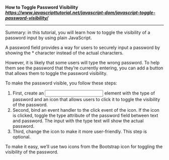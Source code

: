 **How to Toggle Password Visibility**
***https://www.javascripttutorial.net/javascript-dom/javascript-toggle-password-visibility/***

---

Summary: in this tutorial, you will learn how to toggle the visibility of a password input by using plain JavaScript.

A password field provides a way for users to securely input a password by showing the \* character instead of the actual characters.

However, it is likely that some users will type the wrong password. To help them see the password that they’re currently entering, you can add a button that allows them to toggle the password visibility.

To make the password visible, you follow these steps:

1. First, create an <input> element with the type of password and an icon that allows users to click it to toggle the visibility of the password.
2. Second, bind an event handler to the click event of the icon. If the icon is clicked, toggle the type attribute of the password field between text and password. The input with the type text will show the actual password.
3. Third, change the icon to make it more user-friendly. This step is optional.

To make it easy, we’ll use two icons from the Bootstrap icon for toggling the visibility of the password.
